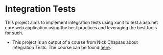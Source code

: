 # Integration Tests
This project aims to implement integration tests using xunit to test a asp.net core web application using the best practices and leveraging the best tools for such.

* This project is an output of a course from Nick Chapsas about Integration Tests. The course can be found [here](https://nickchapsas.com/).

